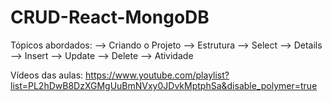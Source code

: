 # CRUD-React-MongoDB

Tópicos abordados: --> Criando o Projeto --> Estrutura --> Select --> Details --> Insert --> Update --> Delete --> Atividade

Vídeos das aulas: https://www.youtube.com/playlist?list=PL2hDwB8DzXGMgUuBmNVxy0JDvkMptphSa&disable_polymer=true
